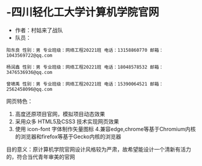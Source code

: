 # -四川轻化工大学计算机学院官网
- 作者：村姑来了战队
- 队员：

`阳东良
性别：男
专业班级：网络工程20221班
电话：13158860770
邮箱：1043569722@qq.com`

`杨润鑫
性别：男
专业班级：网络工程20221班
电话：18048578532
邮箱：3476536936@qq.com`

`曾啸禹
性别：男
专业班级：网络工程20221班
电话：15390064521
邮箱：2562458096@qq.com`

网页特色：
1. 高度还原项目官网，模拟项目动态效果
2. 采用众多 HTML5及CSS3 技术实现网页效果
3. 使用 icon-font 字体制作矢量图标
4.兼容edge,chrome等基于Chromium内核的浏览器和firefox等基于Gecko内核的浏览器


目的意义：原计算机学院官网设计风格较为严肃，故希望能设计一个清新有活力的，符合当代青年审美的官网
